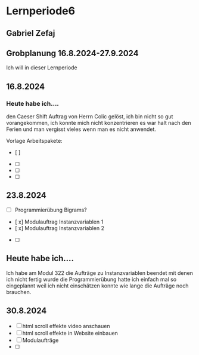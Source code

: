 # Lernperiode6

## Gabriel Zefaj
## Grobplanung 16.8.2024-27.9.2024
Ich will in dieser Lernperiode 


## 16.8.2024
### Heute habe ich....
den Caeser Shift Auftrag von Herrn Colic gelöst, ich bin nicht so gut vorangekommen, ich konnte mich nicht konzentrieren es war halt nach den Ferien und man vergisst vieles wenn man es nicht anwendet.

Vorlage Arbeitspakete:
- [ ] 
- [ ] 
- [ ] 
- [ ] 

## 23.8.2024
- [ ] Programmierübung Bigrams?
- [ x] Modulauftrag Instanzvariablen 1
- [ x] Modulauftrag Instanzvariablen 2
- [ ] 

## Heute habe ich.... 
Ich habe am Modul 322 die Aufträge zu Instanzvariablen beendet mit denen ich nicht fertig wurde die Programmierübung hatte ich einfach mal so eingeplannt weil ich nicht einschätzen konnte wie lange die Aufträge noch brauchen. 

## 30.8.2024
- [ ] html scroll effekte video anschauen
- [ ] html scroll effekte in Website einbauen
- [ ] Modulaufträge
- [ ] 




